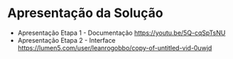 # Apresentação da Solução

- Apresentação Etapa 1 - Documentação https://youtu.be/5Q-cqSpTsNU
- Apresentação Etapa 2 - Interface https://lumen5.com/user/leanrogobbo/copy-of-untitled-vid-0uwjd
